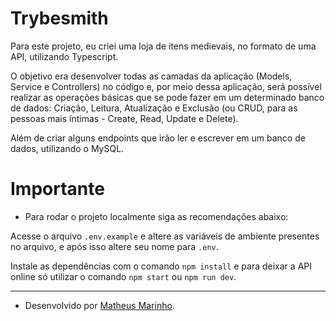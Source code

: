 # Trybesmith

Para este projeto, eu criei uma loja de itens medievais, no formato de uma API, utilizando Typescript.

O objetivo era desenvolver todas as camadas da aplicação (Models, Service e Controllers) no código e, por meio dessa aplicação, será possível realizar as operações básicas que se pode fazer em um determinado banco de dados: Criação, Leitura, Atualização e Exclusão (ou CRUD, para as pessoas mais íntimas - Create, Read, Update e Delete).

Além de criar alguns endpoints que irão ler e escrever em um banco de dados, utilizando o MySQL.

# Importante

- Para rodar o projeto localmente siga as recomendações abaixo:

Acesse o arquivo `.env.example` e altere as variáveis de ambiente presentes no arquivo, e após isso altere seu nome para `.env`.

Instale as dependências com o comando `npm install` e para deixar a API online só utilizar o comando `npm start` ou `npm run dev`.

---

- Desenvolvido por [Matheus Marinho](https://www.linkedin.com/in/matheus-marinhodsp/).
